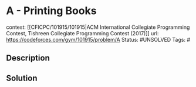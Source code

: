 # A - Printing Books

contest: [[CFICPC/101915/101915|ACM International Collegiate Programming Contest, Tishreen Collegiate Programming Contest (2017)]]
url: https://codeforces.com/gym/101915/problem/A
Status: #UNSOLVED
Tags: #

## Description

## Solution

